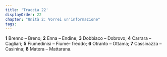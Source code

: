 ```yaml
---
title: 'Traccia 22'
displayOrder: 22
chapter: "Unità 2: Vorrei un'informazione"
tags:
---
```


**1** Brenno – Breno; **2** Enna – Endine; **3** Dobbiaco – Dobrovo; **4** Carrara – Cagliari; **5** Fiumedinisi – Fiume-
freddo; **6** Otranto – Ottama; **7** Cassinazza – Casinina; **8** Matera – Mattarana.

